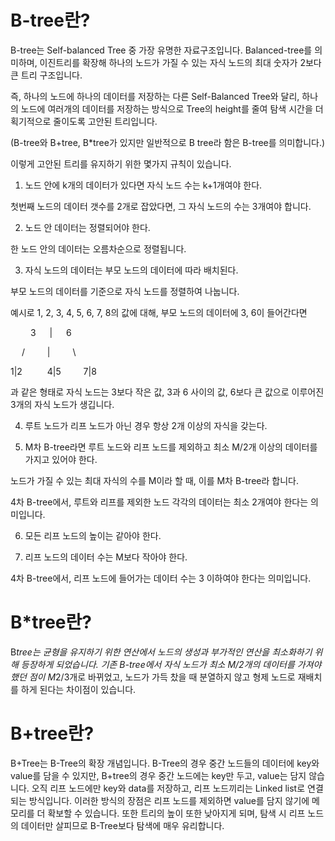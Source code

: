 # B-tree란?


B-tree는 Self-balanced Tree 중 가장 유명한 자료구조입니다. Balanced-tree를 의미하며, 이진트리를 확장해 하나의 노드가 가질 수 있는 자식 노드의 최대 숫자가 2보다 큰 트리 구조입니다.

즉, 하나의 노드에 하나의 데이터를 저장하는 다른 Self-Balanced Tree와 달리, 하나의 노드에 여러개의 데이터를 저장하는 방식으로 Tree의 height를 줄여 탐색 시간을 더 획기적으로 줄이도록 고안된 트리입니다.

(B-tree와 B+tree, B*tree가 있지만 일반적으로 B tree라 함은 B-tree를 의미합니다.)

이렇게 고안된 트리를 유지하기 위한 몇가지 규칙이 있습니다.



1. 노드 안에 k개의 데이터가 있다면 자식 노드 수는 k+1개여야 한다.

첫번째 노드의 데이터 갯수를 2개로 잡았다면, 그 자식 노드의 수는 3개여야 합니다.



2. 노드 안 데이터는 정렬되어야 한다.

한 노드 안의 데이터는 오름차순으로 정렬됩니다.



3. 자식 노드의 데이터는 부모 노드의 데이터에 따라 배치된다.

부모 노드의 데이터를 기준으로 자식 노드를 정렬하여 나눕니다.

예시로 1, 2, 3, 4, 5, 6, 7, 8의 값에 대해, 부모 노드의 데이터에 3, 6이 들어간다면


   3    |    6

  /     |      \

1|2     4|5     7|8



과 같은 형태로 자식 노드는 3보다 작은 값, 3과 6 사이의 값, 6보다 큰 값으로 이루어진 3개의 자식 노드가 생깁니다.



4. 루트 노드가 리프 노드가 아닌 경우 항상 2개 이상의 자식을 갖는다.



5. M차 B-tree라면 루트 노드와 리프 노드를 제외하고 최소 M/2개 이상의 데이터를 가지고 있어야 한다.

노드가 가질 수 있는 최대 자식의 수를 M이라 할 때, 이를 M차 B-tree라 합니다.

4차 B-tree에서, 루트와 리프를 제외한 노드 각각의 데이터는 최소 2개여야 한다는 의미입니다.



 6. 모든 리프 노드의 높이는 같아야 한다.



7. 리프 노드의 데이터 수는 M보다 작아야 한다.

4차 B-tree에서, 리프 노드에 들어가는 데이터 수는 3 이하여야 한다는 의미입니다.





# B*tree란?


B*tree는 균형을 유지하기 위한 연산에서 노드의 생성과 부가적인 연산을 최소화하기 위해 등장하게 되었습니다.
기존 B-tree에서 자식 노드가 최소 M/2개의 데이터를 가져야 했던 점이 M*2/3개로 바뀌었고, 노드가 가득 찼을 때 분열하지 않고 형제 노드로 재배치를 하게 된다는 차이점이 있습니다.



# B+tree란?


B+Tree는 B-Tree의 확장 개념입니다. B-Tree의 경우 중간 노드들의 데이터에 key와 value를 담을 수 있지만, B+tree의 경우 중간 노드에는 key만 두고, value는 담지 않습니다. 오직 리프 노드에만 key와 data를 저장하고, 리프 노드끼리는 Linked list로 연결되는 방식입니다. 이러한 방식의 장점은 리프 노드를 제외하면 value를 담지 않기에 메모리를 더 확보할 수 있습니다. 또한 트리의 높이 또한 낮아지게 되며, 탐색 시 리프 노드의 데이터만 살피므로 B-Tree보다 탐색에 매우 유리합니다.